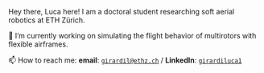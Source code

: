 Hey there, Luca here! 
I am a doctoral student researching soft aerial robotics at ETH Zürich.

🔭 I’m currently working on simulating the flight behavior of multirotors with flexible airframes.  

📫 How to reach me: **email**: [```girardil@ethz.ch```](mailto:girardil@ethz.ch) / **LinkedIn**: [```girardiluca1```](https://www.linkedin.com/in/girardiluca1/)

